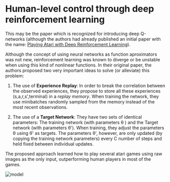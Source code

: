 # Human-level control through deep reinforcement learning

This may be the paper which is recognized for introducing deep Q-networks (although the authors had already published an initial 
paper with the name: [Playing Atari with Deep Reinforcement Learning](https://arxiv.org/abs/1312.5602)). 

Although the concept of using neural networks as function aproximators was not new, reinforcement learning was known to diverge 
or be unstable when using this kind of nonlinear functions. In their original paper, the authors proposed two very important ideas 
to solve (or alleviate) this problem:

1. The use of **Experience Replay**: In order to break the correlation between the observed experiences, they propose to store all 
these experiences (s,a,r,s',terminal) in a *replay memory*. When training the network, they use minibatches randomly sampled from 
the memory instead of the most recent observations. 

2. The use of a **Target Network**: They have two sets of identical parameters: The training network (with parameters  &theta; ) 
and the Target network (with parameters &theta;'). When training, they adjust the parameters &theta; using &theta;' as targets. The 
parameters &theta;', however, are only updated (by copying the training network parameters) every C number of steps and held fixed
between individual updates.

The proposed approach learned how to play several atari games using raw images as the only input, outperforming human players in
most of the games.

![model](https://github.com/camigord/DRL_papernotes/blob/master/assets/model.png)
